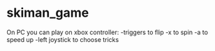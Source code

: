 # skiman_game
On PC you can play on xbox controller:
-triggers to flip
-x to spin
-a to speed up
-left joystick to choose tricks
